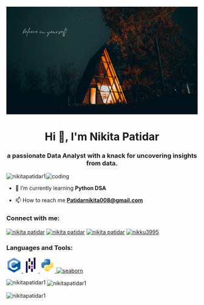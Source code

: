 ![logo](https://github.com/nikitapatidar1/Nikita-Patidar/blob/main/github%20banner.png)
<h1 align="center">Hi 👋, I'm Nikita Patidar</h1>
<h3 align="center">a passionate Data Analyst with a knack for uncovering insights from data.</h3>
<img align="right" alt="coding" width="400" src="https://media.tenor.com/IF2JdxzmyN4AAAAi/coding-girl.gif"

<p align="left"> <img src="https://komarev.com/ghpvc/?username=nikitapatidar1&label=Profile%20views&color=0e75b6&style=flat" alt="nikitapatidar1" /> </p>

- 🌱 I’m currently learning **Python DSA**

- 📫 How to reach me **Patidarnikita008@gmail.com**

<h3 align="left">Connect with me:</h3>
<p align="left">
<a href="https://linkedin.com/in/nikita patidar" target="blank"><img align="center" src="https://raw.githubusercontent.com/rahuldkjain/github-profile-readme-generator/master/src/images/icons/Social/linked-in-alt.svg" alt="nikita patidar" height="30" width="40" /></a>
<a href="https://kaggle.com/nikita patidar" target="blank"><img align="center" src="https://raw.githubusercontent.com/rahuldkjain/github-profile-readme-generator/master/src/images/icons/Social/kaggle.svg" alt="nikita patidar" height="30" width="40" /></a>
<a href="https://fb.com/nikita patidar" target="blank"><img align="center" src="https://raw.githubusercontent.com/rahuldkjain/github-profile-readme-generator/master/src/images/icons/Social/facebook.svg" alt="nikita patidar" height="30" width="40" /></a>
<a href="https://instagram.com/nikku3995" target="blank"><img align="center" src="https://raw.githubusercontent.com/rahuldkjain/github-profile-readme-generator/master/src/images/icons/Social/instagram.svg" alt="nikku3995" height="30" width="40" /></a>
</p>

<h3 align="left">Languages and Tools:</h3>
<p align="left"> <a href="https://www.cprogramming.com/" target="_blank" rel="noreferrer"> <img src="https://raw.githubusercontent.com/devicons/devicon/master/icons/c/c-original.svg" alt="c" width="40" height="40"/> </a> <a href="https://pandas.pydata.org/" target="_blank" rel="noreferrer"> <img src="https://raw.githubusercontent.com/devicons/devicon/2ae2a900d2f041da66e950e4d48052658d850630/icons/pandas/pandas-original.svg" alt="pandas" width="40" height="40"/> </a> <a href="https://www.python.org" target="_blank" rel="noreferrer"> <img src="https://raw.githubusercontent.com/devicons/devicon/master/icons/python/python-original.svg" alt="python" width="40" height="40"/> </a> <a href="https://seaborn.pydata.org/" target="_blank" rel="noreferrer"> <img src="https://seaborn.pydata.org/_images/logo-mark-lightbg.svg" alt="seaborn" width="40" height="40"/> </a> </p>

<p><img align="left" src="https://github-readme-stats.vercel.app/api/top-langs?username=nikitapatidar1&show_icons=true&locale=en&layout=compact" alt="nikitapatidar1" /></p>

<p>&nbsp;<img align="center" src="https://github-readme-stats.vercel.app/api?username=nikitapatidar1&show_icons=true&locale=en" alt="nikitapatidar1" /></p>

<p><img align="center" src="https://github-readme-streak-stats.herokuapp.com/?user=nikitapatidar1&" alt="nikitapatidar1" /></p>
